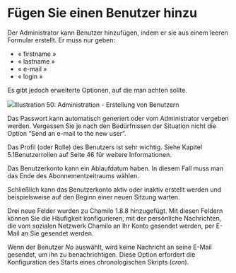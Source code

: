 # Fügen Sie einen Benutzer hinzu

Der Administrator kann Benutzer hinzufügen, indem er sie aus einem leeren Formular erstellt. Er muss nur geben:

* « firstname »
* « lastname »
* « e-mail »
* « login »

Es gibt jedoch erweiterte Optionen, auf die man achten sollte.

![](../../.gitbook/assets/graficos79%20%286%29.png)Illustration 50: Administration - Erstellung von Benutzern

Das Passwort kann automatisch generiert oder vom Administrator vergeben werden. Vergessen Sie je nach den Bedürfnissen der Situation nicht die Option “Send an e-mail to the new user”.

Das Profil \(oder Rolle\) des Benutzers ist sehr wichtig. Siehe Kapitel 5.1Benutzerrollen auf Seite 46 für weitere Informationen.

Das Benutzerkonto kann ein Ablaufdatum haben. In diesem Fall muss man das Ende des Abonnementzeitraums wählen.

Schließlich kann das Benutzerkonto aktiv oder inaktiv erstellt werden und beispielsweise auf den Beginn einer neuen Sitzung warten.

Drei neue Felder wurden zu Chamilo 1.8.8 hinzugefügt. Mit diesen Feldern können Sie die Häufigkeit konfigurieren, mit der persönliche Nachrichten, die vom sozialen Netzwerk Chamilo an Ihr Konto gesendet werden, per E-Mail an Sie gesendet werden.

Wenn der Benutzer _No_ auswählt, wird keine Nachricht an seine E-Mail gesendet, um ihn zu benachrichtigen. Diese Option erfordert die Konfiguration des Starts eines chronologischen Skripts \(_cron_\).